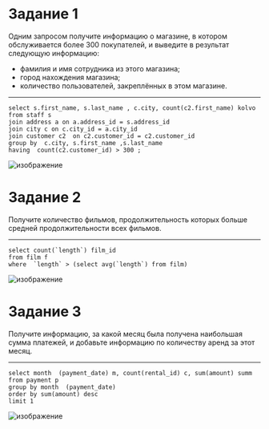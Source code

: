 # Задание 1
Одним запросом получите информацию о магазине, в котором обслуживается более 300 покупателей, и выведите в результат следующую информацию:

  -  фамилия и имя сотрудника из этого магазина;
  -  город нахождения магазина;
  -  количество пользователей, закреплённых в этом магазине.
___
    select s.first_name, s.last_name , c.city, count(c2.first_name) kolvo
    from staff s
    join address a on a.address_id = s.address_id
    join city c on c.city_id = a.city_id
    join customer c2  on c2.customer_id = c2.customer_id 
    group by  c.city, s.first_name ,s.last_name 
    having  count(c2.customer_id) > 300 ;
![изображение](https://user-images.githubusercontent.com/107613708/234797495-d27a00f8-37fa-47aa-bbff-07830245799a.png)

# Задание 2

Получите количество фильмов, продолжительность которых больше средней продолжительности всех фильмов.
___

    select count(`length`) film_id 
    from film f 
    where  `length` > (select avg(`length`) from film)
    
![изображение](https://user-images.githubusercontent.com/107613708/234799753-c3e1490b-6f8c-4fca-9311-d2d1ce97e768.png)



# Задание 3

Получите информацию, за какой месяц была получена наибольшая сумма платежей, и добавьте информацию по количеству аренд за этот месяц.
___
    select month  (payment_date) m, count(rental_id) c, sum(amount) summ 
    from payment p 
    group by month  (payment_date) 
    order by sum(amount) desc 
    limit 1
![изображение](https://user-images.githubusercontent.com/107613708/234800528-c51e80e5-723f-456f-ab60-f347ebe6f066.png)

